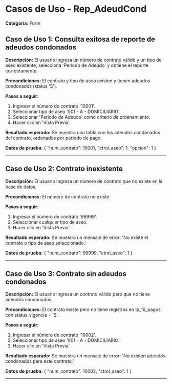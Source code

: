 # Casos de Uso - Rep_AdeudCond

**Categoría:** Form

## Caso de Uso 1: Consulta exitosa de reporte de adeudos condonados

**Descripción:** El usuario ingresa un número de contrato válido y un tipo de aseo existente, selecciona 'Periodo de Adeudo' y obtiene el reporte correctamente.

**Precondiciones:**
El contrato y tipo de aseo existen y tienen adeudos condonados (status 'S').

**Pasos a seguir:**
1. Ingresar el número de contrato '10001'.
2. Seleccionar tipo de aseo '001 - A - DOMICILIARIO'.
3. Seleccionar 'Periodo de Adeudo' como criterio de ordenamiento.
4. Hacer clic en 'Vista Previa'.

**Resultado esperado:**
Se muestra una tabla con los adeudos condonados del contrato, ordenados por periodo de pago.

**Datos de prueba:**
{ "num_contrato": 10001, "ctrol_aseo": 1, "opcion": 1 }

---

## Caso de Uso 2: Contrato inexistente

**Descripción:** El usuario ingresa un número de contrato que no existe en la base de datos.

**Precondiciones:**
El número de contrato no existe.

**Pasos a seguir:**
1. Ingresar el número de contrato '99999'.
2. Seleccionar cualquier tipo de aseo.
3. Hacer clic en 'Vista Previa'.

**Resultado esperado:**
Se muestra un mensaje de error: 'No existe el contrato o tipo de aseo seleccionado.'

**Datos de prueba:**
{ "num_contrato": 99999, "ctrol_aseo": 1 }

---

## Caso de Uso 3: Contrato sin adeudos condonados

**Descripción:** El usuario ingresa un contrato válido pero que no tiene adeudos condonados.

**Precondiciones:**
El contrato existe pero no tiene registros en ta_16_pagos con status_vigencia = 'S'.

**Pasos a seguir:**
1. Ingresar el número de contrato '10002'.
2. Seleccionar tipo de aseo '001 - A - DOMICILIARIO'.
3. Hacer clic en 'Vista Previa'.

**Resultado esperado:**
Se muestra un mensaje de error: 'No existen adeudos condonados para este contrato.'

**Datos de prueba:**
{ "num_contrato": 10002, "ctrol_aseo": 1 }

---


